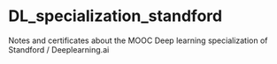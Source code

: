 # DL_specialization_standford
Notes and certificates about the MOOC Deep learning specialization of Standford / Deeplearning.ai
